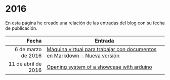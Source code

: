# 2016 

En esta página he creado una relación de las entradas del blog con su fecha de publicación.

| Fecha  | Entrada |
| --: | -- |
| 6 de marzo de 2016 | [Máquina virtual para trabajar con documentos en Markdown - Nueva versión]((#2016_01)) |
| 11 de abril de 2016 | [Opening system of a showcase with arduino]((#2016_02)) |

